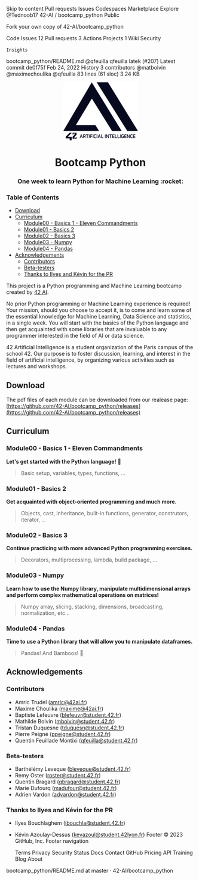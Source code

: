 
Skip to content
Pull requests
Issues
Codespaces
Marketplace
Explore
@Tednoob17
42-AI /
bootcamp_python
Public

Fork your own copy of 42-AI/bootcamp_python

Code
Issues 12
Pull requests 3
Actions
Projects 1
Wiki
Security

    Insights

bootcamp_python/README.md
@qfeuilla
qfeuilla latek (#207)
Latest commit de0f75f Feb 24, 2022
History
3 contributors
@matboivin
@maximechoulika
@qfeuilla
83 lines (61 sloc) 3.24 KB
<p align="center">
  <img src="assets/42ai_logo.png" width="200" alt="42 AI Logo" />
</p>

<h1 align="center">
  Bootcamp Python
</h1>
<h3 align="center">
  One week to learn Python for Machine Learning :rocket:
</h3>


### Table of Contents

- [Download](#download)
- [Curriculum](#curriculum)
  - [Module00 - Basics 1 - Eleven Commandments](#module00---basics-1---eleven-commandments)
  - [Module01 - Basics 2](#module01---basics-2)
  - [Module02 - Basics 3](#module02---basics-3)
  - [Module03 - Numpy](#module03---numpy)
  - [Module04 - Pandas](#module04---pandas)
- [Acknowledgements](#acknowledgements)
  - [Contributors](#contributors)
  - [Beta-testers](#beta-testers)
  - [Thanks to Ilyes and Kévin for the PR](#thanks-to-ilyes-and-kévin-for-the-pr)

This project is a Python programming and Machine Learning bootcamp created by [42 AI](http://www.42ai.fr).

No prior Python programming or Machine Learning experience is required! Your mission, should you choose to accept it, is to come and learn some of the essential knowledge for Machine Learning, Data Science and statistics, in a single week. You will start with the basics of the Python language and then get acquainted with some libraries that are invaluable to any programmer interested in the field of AI or data science.

42 Artificial Intelligence is a student organization of the Paris campus of the school 42. Our purpose is to foster discussion, learning, and interest in the field of artificial intelligence, by organizing various activities such as lectures and workshops.

## Download

The pdf files of each module can be downloaded from our realease page:
[https://github.com/42-AI/bootcamp_python/releases](https://github.com/42-AI/bootcamp_python/releases)

## Curriculum

### Module00 - Basics 1 - Eleven Commandments
**Let's get started with the Python language!** :snake:
> Basic setup, variables, types, functions, ...
### Module01 - Basics 2
**Get acquainted with object-oriented programming and much more.**
> Objects, cast, inheritance, built-in functions, generator, construtors, iterator, ...
### Module02 - Basics 3
**Continue practicing with more advanced Python programming exercises.**
> Decorators, multiprocessing, lambda, build package, ...
### Module03 - Numpy
**Learn how to use the Numpy library, manipulate multidimensional arrays and perform complex mathematical operations on matrices!**
> Numpy array, slicing, stacking, dimensions, broadcasting, normalization, etc...
### Module04 - Pandas
**Time to use a Python library that will allow you to manipulate dataframes.**
> Pandas! And Bamboos! :panda_face:
## Acknowledgements

### Contributors

* Amric Trudel (amric@42ai.fr)
* Maxime Choulika (maxime@42ai.fr)
* Baptiste Lefeuvre (blefeuvr@student.42.fr)
* Mathilde Boivin (mboivin@student.42.fr)
* Tristan Duquesne (tduquesn@student.42.fr)
* Pierre Peigné (ppeigne@student.42.fr)
* Quentin Feuillade Montixi (qfeuilla@student.42.fr)

### Beta-testers

* Barthélémy Leveque (bleveque@student.42.fr)
* Remy Oster (roster@student.42.fr)
* Quentin Bragard (qbragard@student.42.fr)
* Marie Dufourq (madufour@student.42.fr)
* Adrien Vardon (advardon@student.42.fr)

### Thanks to Ilyes and Kévin for the PR

* Ilyes Bouchlaghem (ibouchla@student.42.fr)
* Kévin Azoulay-Dessus (kevazoul@student.42lyon.fr)
Footer
© 2023 GitHub, Inc.
Footer navigation

    Terms
    Privacy
    Security
    Status
    Docs
    Contact GitHub
    Pricing
    API
    Training
    Blog
    About

bootcamp_python/README.md at master · 42-AI/bootcamp_python
